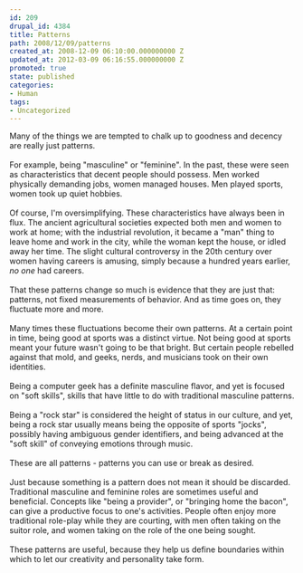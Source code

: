 ```yaml
---
id: 209
drupal_id: 4384
title: Patterns
path: 2008/12/09/patterns
created_at: 2008-12-09 06:10:00.000000000 Z
updated_at: 2012-03-09 06:16:55.000000000 Z
promoted: true
state: published
categories:
- Human
tags:
- Uncategorized
---
```

Many of the things we are tempted to chalk up to goodness and decency are really just patterns.<br /><br />For example, being "masculine" or "feminine". In the past, these were seen as characteristics that decent people should possess. Men worked physically demanding jobs, women managed houses. Men played sports, women took up quiet hobbies.<br /><br />Of course, I'm oversimplifying. These characteristics have always been in flux. The ancient agricultural societies expected both men and women to work at home; with the industrial revolution, it became a "man" thing to leave home and work in the city, while the woman kept the house, or idled away her time. The slight cultural controversy in the 20th century over women having careers is amusing, simply because a hundred years earlier, <span style="font-style: italic;">no one</span> had careers.<br /><br />That these patterns change so much is evidence that they are just that: patterns, not fixed measurements of behavior. And as time goes on, they fluctuate more and more.<br /><br />Many times these fluctuations become their own patterns. At a certain point in time, being good at sports was a distinct virtue. Not being good at sports meant your future wasn't going to be that bright. But certain people rebelled against that mold, and geeks, nerds, and musicians took on their own identities.<br /><br />Being a computer geek has a definite masculine flavor, and yet is focused on "soft skills", skills that have little to do with traditional masculine patterns.<br /><br />Being a "rock star" is considered the height of status in our culture, and yet, being a rock star usually means being the opposite of sports "jocks", possibly having ambiguous gender identifiers, and being advanced at the "soft skill" of conveying emotions through music.<br /><br />These are all patterns - patterns you can use or break as desired.<br /><br />Just because something is a pattern does not mean it should be discarded. Traditional masculine and feminine roles are sometimes useful and beneficial. Concepts like "being a provider", or "bringing home the bacon", can give a productive focus to one's activities. People often enjoy more traditional role-play while they are courting, with men often taking on the suitor role, and women taking on the role of the one being sought.<br /><br />These patterns are useful, because they help us define boundaries within which to let our creativity and personality take form.
